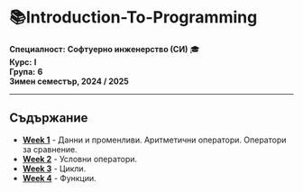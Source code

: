 # 📚Introduction-To-Programming
**Специалност:** **Софтуерно инженерство (СИ)** 🎓 <br>
**Курс:** **I**  
**Група:** **6**  
**Зимен семестър, 2024 / 2025**
<hr style="border-width: 5px !important;">

## Съдържание
- [**Week 1**](https://github.com/cathy-09/Introduction-To-Programming/tree/main/Week%201) - Данни и променливи. Аритметични оператори. Оператори за сравнение.
- [**Week 2**](https://github.com/cathy-09/Introduction-To-Programming/tree/main/Week%202) - Условни оператори.
- [**Week 3**](https://github.com/cathy-09/Introduction-To-Programming/tree/main/Week%203) - Цикли.
- [**Week 4**](https://github.com/cathy-09/Introduction-To-Programming/tree/main/Week%204) - Функции.
